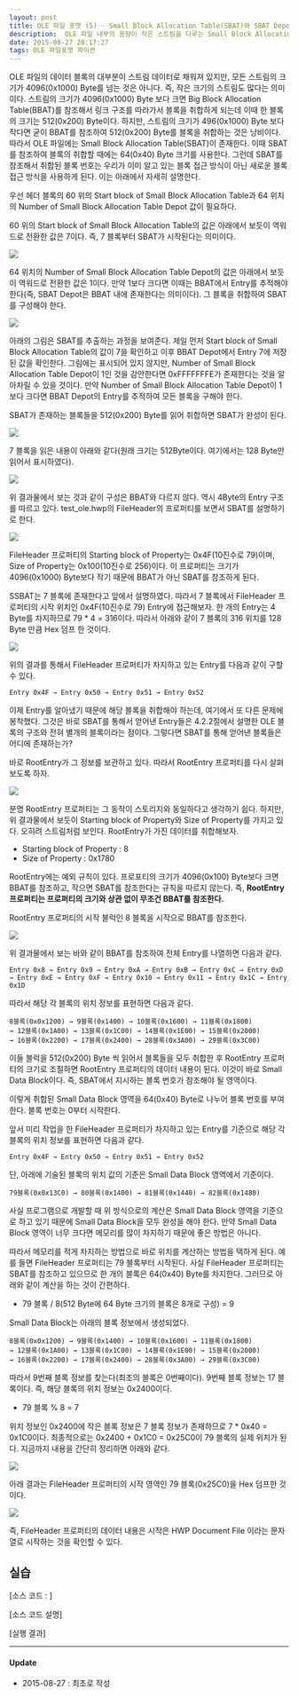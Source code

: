 ```yaml
---
layout: post
title: OLE 파일 포맷 (5) - Small Block Allocation Table(SBAT)와 SBAT Depot
description:  OLE 파일 내부의 용량이 작은 스트림을 다루는 Small Block Allocation Table(SBAT)와 SBAT Depot에 대해 알아본다.
date: 2015-08-27 20:17:27  
tags: OLE 파일포맷 파이썬
---
```


OLE 파일의 데이터 블록의 대부분이 스트림 데이터로 채워져 있지만, 모든 스트림의 크기가 4096(0x1000) Byte를 넘는 것은 아니다. 즉, 작은 크기의 스트림도 많다는 의미이다. 스트림의 크기가 4096(0x1000) Byte 보다 크면 Big Block Allocation Table(BBAT)를 참조해서 링크 구조를 따라가서 블록을 취합하게 되는데 이때 한 블록의 크기는 512(0x200) Byte이다. 하지만, 스트림의 크기가 496(0x1000) Byte 보다 작다면 굳이 BBAT를 참조하여 512(0x200) Byte를 블록을 취합하는 것은 낭비이다. 따라서 OLE 파일에는 Small Block Allocation Table(SBAT)이 존재한다. 이때 SBAT를 참조하여 블록의 취합할 때에는 64(0x40) Byte 크기를 사용한다. 그런데 SBAT를 참조해서 취합된 블록 번호는 우리가 이미 알고 있는 블록 접근 방식이 아닌 새로운 블록 접근 방식을 사용하게 된다. 이는 아래에서 자세히 설명한다.

우선 헤더 블록의 60 위의 Start block of Small Block Allocation Table과 64 위치의 Number of Small Block Allocation Table Depot 값이 필요하다.

60 위의 Start block of Small Block Allocation Table의 값은 아래에서 보듯이 역워드로 전환한 값은 7이다. 즉, 7 블록부터 SBAT가 시작된다는 의미이다.

![](/images/2015/25440E9F-222D-499E-B0AB-C2D3B0D51569.png)

64 위치의 Number of Small Block Allocation Table Depot의 값은 아래에서 보듯이 역워드로 전환한 값은 1이다. 만약 1보다 크다면 이때는 BBAT에서 Entry를 추적해야 한다(즉, SBAT Depot은 BBAT 내에 존재한다는 의미이다). 그 블록을 취합하여 SBAT를 구성해야 한다.

![](/images/2015/26026EB7-EF54-43B2-803C-E8A238EF8DEA.png)

아래의 그림은 SBAT를 추출하는 과정을 보여준다. 제일 먼저 Start block of Small Block Allocation Table의 값이 7을 확인하고 이후 BBAT Depot에서 Entry 7에 저장된 값을 확인한다. 그림에는 표시되어 있지 않지만, Number of Small Block Allocation Table Depot이 1인 것을 감안한다면 0xFFFFFFFE가 존재한다는 것을 알아차릴 수 있을 것이다. 만약 Number of Small Block Allocation Table Depot이 1보다 크다면 BBAT Depot의 Entry를 추적하여 모든 블록을 구해야 한다.

SBAT가 존재하는 블록들을 512(0x200) Byte를 읽어 취합하면 SBAT가 완성이 된다.

![](/images/2015/468E3494-19AF-49E1-8B6E-5196448B0FD9.png)

7 블록을 읽은 내용이 아래와 같다(원래 크기는 512Byte이다. 여기에서는 128 Byte만 읽어서 표시하였다).

![](/images/2015/727DD211-9C42-4244-A5F5-DE635720B1AC.png)

위 결과물에서 보는 것과 같이 구성은 BBAT와 다르지 않다. 역시 4Byte의 Entry 구조를 따르고 있다. test_ole.hwp의 FileHeader의 프로퍼티를 보면서 SBAT를 설명하기로 한다.

![](/images/2015/Image.png)

FileHeader 프로퍼티의 Starting block of Property는 0x4F(10진수로 79)이며, Size of Property는 0x100(10진수로 256)이다. 이 프로퍼티는 크기가 4096(0x1000) Byte보다 작기 때문에 BBAT가 아닌 SBAT를 참조하게 된다.

SSBAT는 7 블록에 존재한다고 앞에서 설명하였다. 따라서 7 블록에서 FileHeader 프로퍼티의 시작 위치인 0x4F(10진수로 79) Entry에 접근해보자. 한 개의 Entry는 4 Byte를 차지하므로 79 * 4 = 316이다. 따라서 아래와 같이 7 블록의 316 위치를 128 Byte 만큼 Hex 덤프 한 것이다.

![](/images/2015/ttImage.png)

위의 결과를 통해서 FileHeader 프로퍼티가 차지하고 있는 Entry를 다음과 같이 구할 수 있다.

```
Entry 0x4F → Entry 0x50 → Entry 0x51 → Entry 0x52
```

이제 Entry를 알아냈기 때문에 해당 블록을 취합해야 하는데, 여기에서 또 다른 문제에 봉착했다. 그것은 바로 SBAT를 통해서 얻어낸 Entry들은 4.2.2절에서 설명한 OLE 블록의 구조와 전혀 별개의 블록이라는 점이다. 그렇다면 SBAT를 통해 얻어낸 블록들은 어디에 존재하는가? 

바로 RootEntry가 그 정보를 보관하고 있다. 따라서 RootEntry 프로퍼티를 다시 살펴보도록 하자.

![](/images/2015/root_stream.png)

분명 RootEntry 프로퍼티는 그 동작이 스토리지와 동일하다고 생각하기 쉽다. 하지만, 위 결과물에서 보듯이 Starting block of Property와 Size of Property를 가지고 있다. 오히려 스트림처럼 보인다. RootEntry가 가진 데이터를 취합해보자. 

* Starting block of Property : 8
* Size of Property : 0x1780

RootEntry에는 예외 규칙이 있다. 프로포티의 크기가 4096(0x100) Byte보다 크면 BBAT를 참조하고, 작으면 SBAT를 참조한다는 규칙을 따르지 않는다. 즉, **RootEntry 프로퍼티는 프로퍼티의 크기와 상관 없이 무조건 BBAT를 참조한다.** 

RootEntry 프로퍼티의 시작 블럭인 8 블록을 시작으로 BBAT를 참조한다.

![](/images/2015/tsImage.png)

위 결과물에서 보는 바와 같이 BBAT를 참조하여 전체 Entry를 나열하면 다음과 같다.

```
Entry 0x8 → Entry 0x9 → Entry 0xA → Entry 0xB → Entry 0xC → Entry 0xD 
→ Entry 0xE → Entry 0xF → Entry 0x10 → Entry 0x11 → Entry 0x1C → Entry 0x1D
```

따라서 해당 각 블록의 위치 정보를 표현하면 다음과 같다.

```
8블록(0x0x1200) → 9블록(0x1400) → 10블록(0x1600) → 11블록(0x1800) 
→ 12블록(0x1A00) → 13블록(0x1C00) → 14블록(0x1E00) → 15블록(0x2000) 
→ 16블록(0x2200) → 17블록(0x2400) → 28블록(0x3A00) → 29블록(0x3C00) 
```

이들 블럭을 512(0x200) Byte 씩 읽어서 블록들을 모두 취합한 후 RootEntry 프로퍼티의 크기로 조절하면 RootEntry 프로퍼티의 데이터 내용이 된다. 이것이 바로 Small Data Block이다. 즉, SBAT에서 지시하는 블록 번호가 참조해야 될 영역이다.

이렇게 취합된 Small Data Block 영역을 64(0x40) Byte로 나누어 블록 번호를 부여한다. 블록 번호는 0부터 시작한다.

앞서 미리 작업을 한 FileHeader 프로퍼티가 차지하고 있는 Entry를 기준으로 해당 각 블록의 위치 정보를 표현하면 다음과 같다.

```
Entry 0x4F → Entry 0x50 → Entry 0x51 → Entry 0x52
```

단, 아래에 기술된 블록의 위치 값의 기준은 Small Data Block 영역에서 기준이다.

```
79블록(0x0x13C0) → 80블록(0x1400) → 81블록(0x1440) → 82블록(0x1480)
```

 사실 프로그램으로 개발할 때 위 방식으로의 계산은 Small Data Block 영역을 기준으로 하고 있기 때문에 Small Data Block을 모두 완성을 해야 한다. 만약 Small Data Block 영역이 너무 크다면 메모리를 많이 차지하기 때문에 좋은 방법은 아니다.

따라서 메모리를 적게 차지하는 방법으로 바로 위치를 계산하는 방법을 택하게 된다. 예를 들면 FileHeader 프로퍼티는 79 블록부터 시작된다. 사실 FileHeader 프로퍼티는 SBAT를 참조하고 있으므로 한 개의 블록은 64(0x40) Byte를 차지한다. 그러므로 아래와 같이 계산을 하는 것이 간편하다.

* 79 블록 / 8(512 Byte에 64 Byte 크기의 블록은 8개로 구성) = 9

Small Data Block는 아래의 블록 정보에서 생성되었다.

```
8블록(0x0x1200) → 9블록(0x1400) → 10블록(0x1600) → 11블록(0x1800) 
→ 12블록(0x1A00) → 13블록(0x1C00) → 14블록(0x1E00) → 15블록(0x2000) 
→ 16블록(0x2200) → 17블록(0x2400) → 28블록(0x3A00) → 29블록(0x3C00) 
```

따라서 9번째 블록 정보를 찾는다(최초의 블록은 0번째이다). 9번째 블록 정보는 17 블록이다. 즉, 해당 블록의 위치 정보는 0x2400이다.

* 79 블록 % 8 = 7

위치 정보인 0x2400에 작은 블록 정보은 7 블록 정보가 존재하므로 7 * 0x40 = 0x1C0이다. 최종적으로는 0x2400 + 0x1C0 = 0x25C0이 79 블록의 실제 위치가 된다. 지금까지 내용을 간단히 정리하면 아래와 같다.

![](/images/2015/92AB870A-8A77-4FF1-8E9B-15D930965465.png)

아래 결과는 FileHeader 프로퍼티의 시작 영역인 79 블록(0x25C0)을 Hex 덤프한 것이다.

![](/images/2015/8B467D08-6BDA-4E39-93CB-B4260BEE16DA.png)

즉, FileHeader 프로퍼티의 데이터 내용은 시작은 HWP Document File 이라는 문자열로 시작하는 것을 확인할 수 있다.

## 실습

[소스 코드 : ] 

[소스 코드 설명]

[실행 결과]





***

#### Update

- 2015-08-27 : 최초로 작성